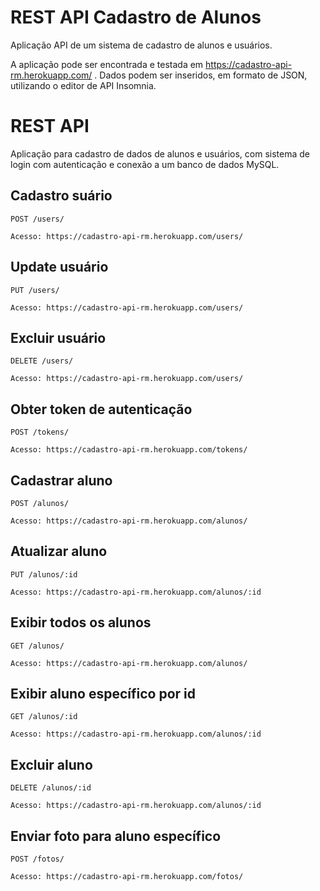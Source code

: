 # REST API Cadastro de Alunos

Aplicação API de um sistema de cadastro de alunos e usuários.

A aplicação pode ser encontrada e testada em https://cadastro-api-rm.herokuapp.com/ . Dados podem ser inseridos, em formato de JSON, utilizando o editor de API Insomnia.

# REST API

Aplicação para cadastro de dados de alunos e usuários, com sistema de login com autenticação e conexão a um banco de dados MySQL.



## Cadastro suário

`POST /users/`

    Acesso: https://cadastro-api-rm.herokuapp.com/users/
    
## Update usuário

`PUT /users/`

    Acesso: https://cadastro-api-rm.herokuapp.com/users/
    
## Excluir usuário

`DELETE /users/`

    Acesso: https://cadastro-api-rm.herokuapp.com/users/
    
## Obter token de autenticação

`POST /tokens/`

    Acesso: https://cadastro-api-rm.herokuapp.com/tokens/

## Cadastrar aluno

`POST /alunos/`

    Acesso: https://cadastro-api-rm.herokuapp.com/alunos/
    
## Atualizar aluno

`PUT /alunos/:id`

    Acesso: https://cadastro-api-rm.herokuapp.com/alunos/:id
    
## Exibir todos os alunos

`GET /alunos/`

    Acesso: https://cadastro-api-rm.herokuapp.com/alunos/
    
 ## Exibir aluno específico por id

`GET /alunos/:id`

    Acesso: https://cadastro-api-rm.herokuapp.com/alunos/:id
    
 ## Excluir aluno

`DELETE /alunos/:id`

    Acesso: https://cadastro-api-rm.herokuapp.com/alunos/:id
    
 ## Enviar foto para aluno específico

`POST /fotos/`

    Acesso: https://cadastro-api-rm.herokuapp.com/fotos/
    


